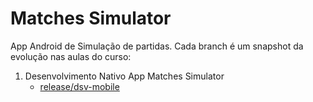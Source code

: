 # Matches Simulator

App Android de Simulação de partidas. Cada branch é um snapshot da evolução nas aulas do curso:

  1. Desenvolvimento Nativo App Matches Simulator
      - [release/dsv-mobile](https://github.com/Onirvanico/matches_simulator/tree/release/dsv-mobile)
